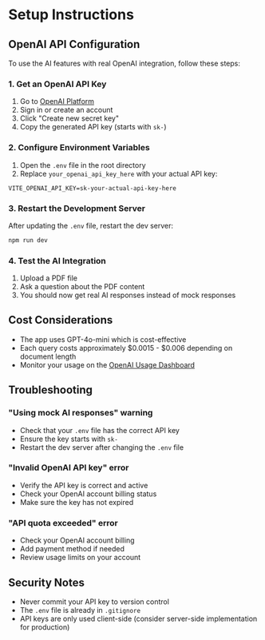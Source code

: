 # Setup Instructions

## OpenAI API Configuration

To use the AI features with real OpenAI integration, follow these steps:

### 1. Get an OpenAI API Key

1. Go to [OpenAI Platform](https://platform.openai.com/api-keys)
2. Sign in or create an account
3. Click "Create new secret key"
4. Copy the generated API key (starts with `sk-`)

### 2. Configure Environment Variables

1. Open the `.env` file in the root directory
2. Replace `your_openai_api_key_here` with your actual API key:

```env
VITE_OPENAI_API_KEY=sk-your-actual-api-key-here
```

### 3. Restart the Development Server

After updating the `.env` file, restart the dev server:

```bash
npm run dev
```

### 4. Test the AI Integration

1. Upload a PDF file
2. Ask a question about the PDF content
3. You should now get real AI responses instead of mock responses

## Cost Considerations

- The app uses GPT-4o-mini which is cost-effective
- Each query costs approximately $0.0015 - $0.006 depending on document length
- Monitor your usage on the [OpenAI Usage Dashboard](https://platform.openai.com/usage)

## Troubleshooting

### "Using mock AI responses" warning
- Check that your `.env` file has the correct API key
- Ensure the key starts with `sk-`
- Restart the dev server after changing the `.env` file

### "Invalid OpenAI API key" error
- Verify the API key is correct and active
- Check your OpenAI account billing status
- Make sure the key has not expired

### "API quota exceeded" error
- Check your OpenAI account billing
- Add payment method if needed
- Review usage limits on your account

## Security Notes

- Never commit your API key to version control
- The `.env` file is already in `.gitignore`
- API keys are only used client-side (consider server-side implementation for production)